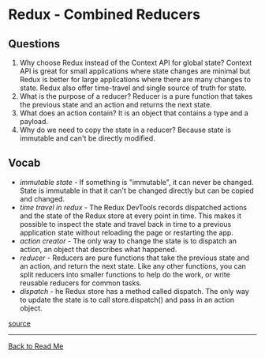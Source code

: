 # Redux - Combined Reducers

## Questions

1. Why choose Redux instead of the Context API for global state? Context API is great for small applications where state changes are minimal but Redux is better for large applications where there are many changes to state. Redux also offer time-travel and single source of truth for state.
1. What is the purpose of a reducer? Reducer is a pure function that takes the previous state and an action and returns the next state.
1. What does an action contain? It is an object that contains a type and a payload.
1. Why do we need to copy the state in a reducer? Because state is immutable and can't be directly modified.

## Vocab

- *immutable state* - If something is "immutable", it can never be changed. State is immutable in that it can't be changed directly but can be copied and changed.
- *time travel in redux* - The Redux DevTools records dispatched actions and the state of the Redux store at every point in time. This makes it possible to inspect the state and travel back in time to a previous application state without reloading the page or restarting the app.
- *action creator* - The only way to change the state is to dispatch an action, an object that describes what happened.
- *reducer* - Reducers are pure functions that take the previous state and an action, and return the next state. Like any other functions, you can split reducers into smaller functions to help do the work, or write reusable reducers for common tasks.
- *dispatch* - he Redux store has a method called dispatch. The only way to update the state is to call store.dispatch() and pass in an action object. 

[source](https://redux.js.org/tutorials/fundamentals/part-2-concepts-data-flow)

---

[Back to Read Me](../README.md)
